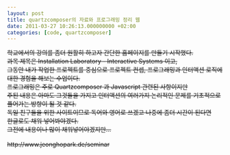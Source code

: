 ```yaml
---
layout: post
title: quartzcomposer의 자료와 프로그래밍 정리 웹
date: 2011-03-27 10:26:13.000000000 +02:00
categories: [code, quartzcomposer]
---
```

<p><del datetime="2014-05-07T09:58:20+00:00">학교에서의 강의를 좀더 원활히 하고자 간단한 홈페이지를 만들기 시작했다.<br />
과목 제목은 Installation Laboratory - Interactive Systems 이고,<br />
그동안 내가 작업한 프로젝트를 중심으로 프로젝트 컨셉, 프로그래밍과 인터액션 로직에 대한 경험을 해보는 수업이다.<br />
프로그래밍은 주로 Quartzcomposer 과 Javascript 관련된 사항이지만<br />
주된 내용은 아마도 그것들을 가지고 인터액션의 여러가지 논리적인 문제를 기초적으로 풀어가는 방향이 될 것 같다.<br />
독일 친구들을 위한 사이트이므로 독어와 영어로 쓰겠고 나중에 좀더 시간이 된다면<br />
한글로도 채워 넣어봐야겠다.<br />
그전에 내용이나 많이 채워넣어야겠지만...<br />
</del><br />
<del datetime="2012-09-18T21:51:24+00:00"><del datetime="2014-05-07T09:58:20+00:00">http://www.jeonghopark.de/seminar</del></del></p>
